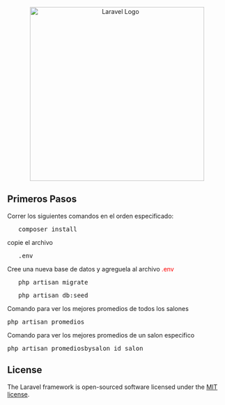 <p align="center"><a href="https://laravel.com" target="_blank"><img src="https://raw.githubusercontent.com/laravel/art/master/logo-lockup/5%20SVG/2%20CMYK/1%20Full%20Color/laravel-logolockup-cmyk-red.svg" width="400" alt="Laravel Logo"></a></p>

## Primeros Pasos

Correr los siguientes comandos en el orden especificado:

<pre>
   composer install
</pre>

copie el archivo

<pre>
   .env
</pre>

Cree una nueva base de datos y agreguela al archivo <span style="color:#FF0000;">.env</span>

<pre>
   php artisan migrate
</pre>

<pre>
   php artisan db:seed
</pre>

Comando para ver los mejores promedios de todos los salones

<pre>
php artisan promedios
</pre>

Comando para ver los mejores promedios de un salon especifico

<pre>
php artisan promediosbysalon id_salon
</pre>

## License

The Laravel framework is open-sourced software licensed under the [MIT license](https://opensource.org/licenses/MIT).
